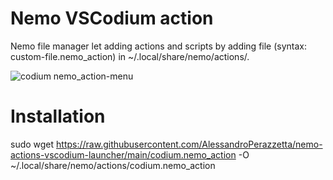 # Nemo VSCodium action

Nemo file manager let adding actions and scripts by adding file (syntax: custom-file.nemo_action) in ~/.local/share/nemo/actions/.

![codium nemo_action-menu](https://user-images.githubusercontent.com/482310/120016537-065b6100-bfe5-11eb-88bf-09bef95ef6bb.png)

# Installation

sudo wget https://raw.githubusercontent.com/AlessandroPerazzetta/nemo-actions-vscodium-launcher/main/codium.nemo_action -O ~/.local/share/nemo/actions/codium.nemo_action
